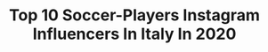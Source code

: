 ---
title: Top 10 Soccer-Players Instagram Influencers In Italy In 2020
description: >-
  Find top soccer-players Instagram influencers in Italy in 2020. Most popular hashtags: #football #soccer #calcio #inter.
platform: Instagram
profiles:
  - username: "fede_greg"
    fullname: >-
      Federico Gregucci
    location: "Italy"
    followers: 673709
    engagement: 966
    commentsToLikes: 0.003653
    avatar: "https://scontent-ssn1-1.cdninstagram.com/v/t51.2885-19/10848185_1587872268101653_400396179_a.jpg?_nc_ht=scontent-ssn1-1.cdninstagram.com&_nc_ohc=P8bPhCZL6vAAX8gCKUg&oh=15df42b642165af290dcd4b57eddb054&oe=5E9F3DE8"
    verified: true
    hashtags: "#home, #life, #italia, #festadelpapap"
  - username: "elibartoli13"
    fullname: >-
      Elisa Bartoli
    location: "Italy"
    followers: 34617
    engagement: 525
    commentsToLikes: 0.012222
    avatar: "https://scontent-lhr8-1.cdninstagram.com/v/t51.2885-19/s320x320/56786380_292603618296830_5075408212832813056_n.jpg?_nc_ht=scontent-lhr8-1.cdninstagram.com&_nc_ohc=JgsrVTVq0WkAX_0H7Ca&oh=db18811c5004b04dfff0936091f2cf07&oe=5EBACC38"
    verified: true
    hashtags: "#erbestia, #forza, #distantimauniti, #sorrisoni"
  - username: "nirkiopgabriele"
    fullname: >-
      Gabriele Boscaino
    location: "Italy"
    followers: 126480
    engagement: 536
    commentsToLikes: 0.005667
    avatar: "https://scontent-lhr8-1.cdninstagram.com/v/t51.2885-19/s320x320/61877994_701370346951007_5611250445805682688_n.jpg?_nc_ht=scontent-lhr8-1.cdninstagram.com&_nc_ohc=TJqar-T54IwAX9TD5_9&oh=535a763fe5627724c7e03f0dc25d213e&oe=5EB968F5"
    verified: true
    hashtags: "#video, #sushi, #iorestoacasa, #playstation"
  - username: "deborahsalvatoririnaldi"
    fullname: >-
      Deborah S.Rinaldi ☀️
    location: "Italy"
    followers: 19168
    engagement: 525
    commentsToLikes: 0.014854
    avatar: "https://scontent-ams4-1.cdninstagram.com/v/t51.2885-19/s320x320/87755575_198982281183453_4978877401221038080_n.jpg?_nc_ht=scontent-ams4-1.cdninstagram.com&_nc_ohc=P18wwPUY4EwAX9-NBx9&oh=0b7dc67f0d9f1ddf3f5182cfc7a39044&oe=5EBC29D4"
    verified: true
    hashtags: "#amoremio, #corestability, #sempremilan, #coppaitalia"
  - username: "freekickcourier"
    fullname: >-
      Freekicks | Freekick | Footbal
    location: "Italy"
    followers: 82468
    engagement: 1924
    commentsToLikes: 0.027876
    avatar: "https://scontent-ams4-1.cdninstagram.com/v/t51.2885-19/s320x320/66766172_2266688260259513_2906433261448200192_n.jpg?_nc_ht=scontent-ams4-1.cdninstagram.com&_nc_ohc=jngZ6YNtbtEAX_FzDF2&oh=5662c47589e0488e707af3e7c8ae0842&oe=5EBA394E"
    verified: false
    hashtags: "#footballgoals, #soccergirl, #cristiano, #portugal"
  - username: "an_bard"
    fullname: >-
      Aɴᴅʀᴇᴀ Bᴀʀᴅᴇʟʟɪ
    location: "Italy"
    followers: 11534
    engagement: 716
    commentsToLikes: 0.062294
    avatar: "https://scontent-lhr8-1.cdninstagram.com/v/t51.2885-19/s320x320/34014107_587394924962949_8952563461099880448_n.jpg?_nc_ht=scontent-lhr8-1.cdninstagram.com&_nc_ohc=6Bd4arF1LhQAX-fL63v&oh=73588338fcb45dd02a92419a14b3d6ec&oe=5EBC49CA"
    verified: false
    hashtags: "#horsesofinsta, #statuesofinstagram, #urbexitaly, #dollsale"
  - username: "nicolebonnie95"
    fullname: >-
      𝘕𝘐𝘊𝘖𝘓𝘌 𝘉𝘖𝘕𝘕𝘐𝘌 🦋
    location: "Italy"
    followers: 19883
    engagement: 405
    commentsToLikes: 0.022343
    avatar: "https://instagram.fkul13-1.fna.fbcdn.net/v/t51.2885-19/s320x320/83773703_220548692312036_4015506384073261056_n.jpg?_nc_ht=instagram.fkul13-1.fna.fbcdn.net&_nc_ohc=D9Lkc9rk6bIAX_y8DyB&oh=43ca672026321c3634bc8fc4813b1dc5&oe=5EAC6CAB"
    verified: false
    hashtags: "#jladies, #soccergirls, #leonardobonucci, #calciofemminileitaliano"
  - username: "lavecchiasignora.it"
    fullname: >-
      La Vecchia Signora
    location: "Italy"
    followers: 7483
    engagement: 713
    commentsToLikes: 0.023930
    avatar: "https://scontent-frt3-2.cdninstagram.com/v/t51.2885-19/s320x320/79332849_1481949838629792_2191555067633467392_n.jpg?_nc_ht=scontent-frt3-2.cdninstagram.com&_nc_ohc=UaUEigeGCZ8AX8uKDXZ&oh=fdf325180e0293db6805416d2e974f8f&oe=5EA69DF4"
    verified: false
    hashtags: "#manchestercity, #berlin, #olimpico, #brasil"
  - username: "mirkomengozzi"
    fullname: >-
      Mirko Mengozzi
    location: "Italy"
    followers: 92555
    engagement: 1655
    commentsToLikes: 0.009232
    avatar: "https://scontent-lhr8-1.cdninstagram.com/v/t51.2885-19/s320x320/46338093_308214266693109_4872919497171795968_n.jpg?_nc_ht=scontent-lhr8-1.cdninstagram.com&_nc_ohc=5zpKprWs-vAAX9dZRfm&oh=c806f91d434a3cf8e92c7b8a2cafae05&oe=5EBBD223"
    verified: false
    hashtags: "#interfans, #interroma, #fans, #derby"
  - username: "futuniverseofficial"
    fullname: >-
      FUT Universe
    location: "Italy"
    followers: 75236
    engagement: 654
    commentsToLikes: 0.028668
    avatar: "https://scontent-ams4-1.cdninstagram.com/v/t51.2885-19/s320x320/67980855_2436385443239566_6837400945240834048_n.jpg?_nc_ht=scontent-ams4-1.cdninstagram.com&_nc_ohc=dHO5gDdnLJ0AX_VB0kt&oh=14bfd3ba32b448f6d00211fa2ce58074&oe=5EB092D5"
    verified: false
    hashtags: "#iconswaps3, #totw, #squadradellasettimana, #easportsfifa"
---
